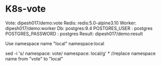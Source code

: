 # K8s-vote
Vote: dipesh017/demo:vote
Redis: redis:5.0-alpine3.10
Worker: dipesh017/demo:worker
Db: postgres:9.4
POSTGRES_USER : postgres
POSTGRES_PASSWORD : postgres
Result: dipesh017/demo:result


Use namespace name "local"  namespace:local
  
sed -i 's/  namespace: vote/  namespace: local/g' * //replace namespace name from "vote" to "local"
